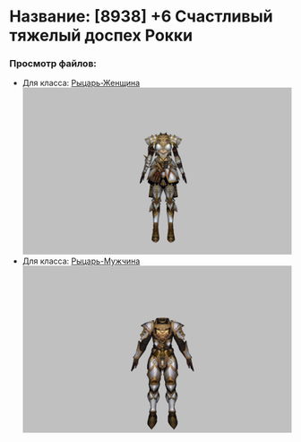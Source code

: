 # Название: [8938] +6 Счастливый тяжелый доспех Рокки

### Просмотр файлов:
- Для класса: [Рыцарь-Женщина](Рыцарь-Женщина)
![p010032.png](Рыцарь-Женщина/p010032.png)
- Для класса: [Рыцарь-Мужчина](Рыцарь-Мужчина)
![p000032.png](Рыцарь-Мужчина/p000032.png)
